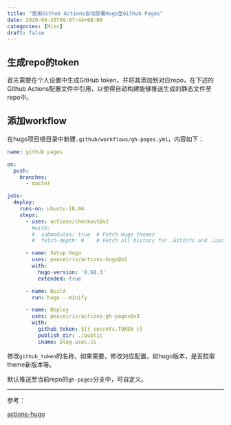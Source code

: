```yaml
---
title: "使用Github Actions自动部署Hugo至Github Pages"
date: 2020-04-20T09:07:44+08:00
categories: [Misc]
draft: false
---
```


## 生成repo的token

首先需要在个人设置中生成GitHub token，并将其添加到对应repo，在下述的Github Actions配置文件中引用，以使得自动构建能够推送生成的静态文件至repo中。


## 添加workflow

在hugo项目根目录中新建`.github/workflows/gh-pages.yml`，内容如下：

```yaml
name: github pages

on:
  push:
    branches:
      - master

jobs:
  deploy:
    runs-on: ubuntu-18.04
    steps:
      - uses: actions/checkout@v2
        #with:
        #  submodules: true  # Fetch Hugo themes
        #  fetch-depth: 0    # Fetch all history for .GitInfo and .Lastmod

      - name: Setup Hugo
        uses: peaceiris/actions-hugo@v2
        with:
          hugo-version: '0.68.3'
          extended: true

      - name: Build
        run: hugo --minify

      - name: Deploy
        uses: peaceiris/actions-gh-pages@v3
        with:
          github_token: ${{ secrets.TOKEN }}
          publish_dir: ./public
          cname: blog.usec.cc
```

修改`github_token`的名称，如果需要，修改对应配置，如hugo版本，是否拉取theme新版本等。

默认推送至当前repo的`gh-pages`分支中，可自定义。





---

参考：

[actions-hugo](https://github.com/peaceiris/actions-hugo)